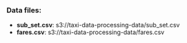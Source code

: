 ### Data files:
- **sub_set.csv**: s3://taxi-data-processing-data/sub_set.csv
- **fares.csv**: s3://taxi-data-processing-data/fares.csv
